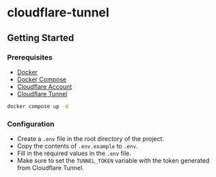 # cloudflare-tunnel

## Getting Started

### Prerequisites

- [Docker](https://docs.docker.com/get-docker/)
- [Docker Compose](https://docs.docker.com/compose/install/)
- [Cloudflare Account](https://www.cloudflare.com/)
- [Cloudflare Tunnel](https://developers.cloudflare.com/cloudflare-one/connections/connect-application/tunnel/getting-started/)

```bash
docker compose up -d
```

### Configuration

- Create a `.env` file in the root directory of the project.
- Copy the contents of `.env.example` to `.env`.
- Fill in the required values in the `.env` file.
- Make sure to set the `TUNNEL_TOKEN` variable with the token generated from Cloudflare Tunnel.
